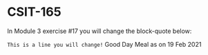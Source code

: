 # CSIT-165

In Module 3 exercise #17 you will change the block-quote below:

`This is a line you will change!`
Good Day Meal as on 19 Feb 2021

